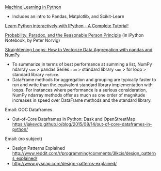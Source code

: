 [Machine Learning in Python](https://www.dataquest.io/blog/getting-started-with-machine-learning-python/)
* Includes an intro to Pandas, Matplotlib, and Scikit-Learn

[Learn Python interactively with IPython - A Complete Tutorial!](https://github.com/rajathkumarmp/Python-Lectures)

[Probability, Paradox, and the Reasonable Person Principle](http://nbviewer.ipython.org/url/norvig.com/ipython/Probability.ipynb) (in iPython Notebook, by Peter Norvig)

[Straightening Loops: How to Vectorize Data Aggregation with pandas and NumPy](http://blog.datascience.com/straightening-loops-how-to-vectorize-data-aggregation-with-pandas-and-numpy/)
* To summarize in terms of best performance at summing a list, NumPy ndarray `sum` > pandas Series `sum` > standard library `sum` > for loop > standard library `reduce`.
* DataFrame methods for aggregation and grouping are typically faster to run and write than the equivalent standard library implementation with loops. For instances where performance is a serious consideration, NumPy ndarray methods offer as much as one order of magnitude increases in speed over DataFrame methods and the standard library.

Email: OOC Dataframes
* Out-of-Core Dataframes in Python: Dask and OpenStreetMap https://jakevdp.github.io/blog/2015/08/14/out-of-core-dataframes-in-python/

Email: (no subject)
* Design Patterns Explained http://www.reddit.com/r/programming/comments/3lkcis/design_patterns_explained/
* http://www.pysnap.com/design-patterns-explained/